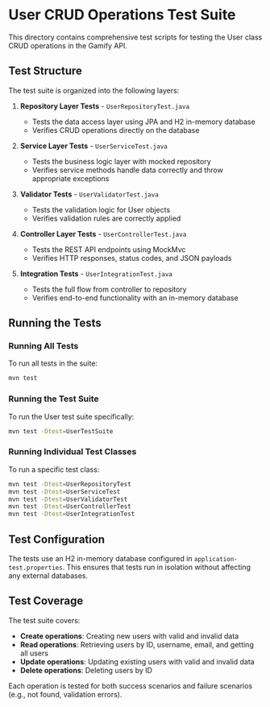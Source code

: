 # User CRUD Operations Test Suite

This directory contains comprehensive test scripts for testing the User class CRUD operations in the Gamify API.

## Test Structure

The test suite is organized into the following layers:

1. **Repository Layer Tests** - `UserRepositoryTest.java`
   - Tests the data access layer using JPA and H2 in-memory database
   - Verifies CRUD operations directly on the database

2. **Service Layer Tests** - `UserServiceTest.java`
   - Tests the business logic layer with mocked repository
   - Verifies service methods handle data correctly and throw appropriate exceptions

3. **Validator Tests** - `UserValidatorTest.java`
   - Tests the validation logic for User objects
   - Verifies validation rules are correctly applied

4. **Controller Layer Tests** - `UserControllerTest.java`
   - Tests the REST API endpoints using MockMvc
   - Verifies HTTP responses, status codes, and JSON payloads

5. **Integration Tests** - `UserIntegrationTest.java`
   - Tests the full flow from controller to repository
   - Verifies end-to-end functionality with an in-memory database

## Running the Tests

### Running All Tests

To run all tests in the suite:

```bash
mvn test
```

### Running the Test Suite

To run the User test suite specifically:

```bash
mvn test -Dtest=UserTestSuite
```

### Running Individual Test Classes

To run a specific test class:

```bash
mvn test -Dtest=UserRepositoryTest
mvn test -Dtest=UserServiceTest
mvn test -Dtest=UserValidatorTest
mvn test -Dtest=UserControllerTest
mvn test -Dtest=UserIntegrationTest
```

## Test Configuration

The tests use an H2 in-memory database configured in `application-test.properties`. This ensures that tests run in isolation without affecting any external databases.

## Test Coverage

The test suite covers:

- **Create operations**: Creating new users with valid and invalid data
- **Read operations**: Retrieving users by ID, username, email, and getting all users
- **Update operations**: Updating existing users with valid and invalid data
- **Delete operations**: Deleting users by ID

Each operation is tested for both success scenarios and failure scenarios (e.g., not found, validation errors).
